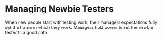 # Managing Newbie Testers

When new people start with testing work, their managers expectations fully set the frame in which they work. Managers hold power to set the newbie tester to a good path